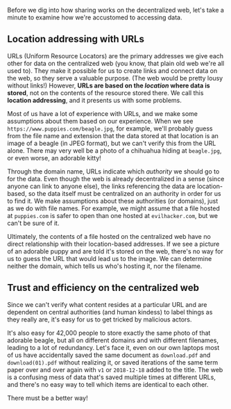 
Before we dig into how sharing works on the decentralized web, let's take a minute to examine how we're accustomed to accessing data.

## Location addressing with URLs

URLs (Uniform Resource Locators) are the primary addresses we give each other for data on the centralized web (you know, that plain old web we're all used to). They make it possible for us to create links and connect data on the web, so they serve a valuable purpose. (The web would be pretty lousy without links!) However, <strong>URLs are based on the <em>location</em> where data is stored</strong>, not on the contents of the resource stored there. We call this <strong>location addressing</strong>, and it presents us with some problems.

Most of us have a lot of experience with URLs, and we make some assumptions about them based on our experience. When we see  `https://www.puppies.com/beagle.jpg`, for example, we'll probably guess from the file name and extension that the data stored at that location is an image of a beagle (in JPEG format), but we can't verify this from the URL alone. There may very well be a photo of a chihuahua hiding at `beagle.jpg`, or even worse, an adorable kitty!

Through the domain name, URLs indicate which *authority* we should go to for the data. Even though the web is already decentralized in a sense (since anyone can link to anyone else), the links referencing the data are location-based, so the data itself must be centralized on an authority in order for us to find it. We make assumptions about these authorities (or domains), just as we do with file names. For example, we might assume that a file hosted at `puppies.com` is safer to open than one hosted at `evilhacker.com`, but we can't be sure of it.

Ultimately, the contents of a file hosted on the centralized web have no direct relationship with their location-based addresses. If we see a picture of an adorable puppy and are told it's stored on the web, there's no way for us to guess the URL that would lead us to the image. We can determine neither the domain, which tells us who's hosting it, nor the filename.

## Trust and efficiency on the centralized web
Since we can't verify what content resides at a particular URL and are dependent on central authorities (and human kindess) to label things as they really are, it's easy for us to get tricked by malicious actors.

It's also easy for 42,000 people to store exactly the same photo of that adorable beagle, but all on different domains and with different filenames, leading to a lot of redundancy. Let's face it, even on our own laptops most of us have accidentally saved the same document as `download.pdf` and `download(01).pdf` without realizing it, or saved iterations of the same term paper over and over again with `v1` or `2018-12-18` added to the title. The web is a confusing mess of data that's saved multiple times at different URLs, and there's no easy way to tell which items are identical to each other.

There must be a better way!

